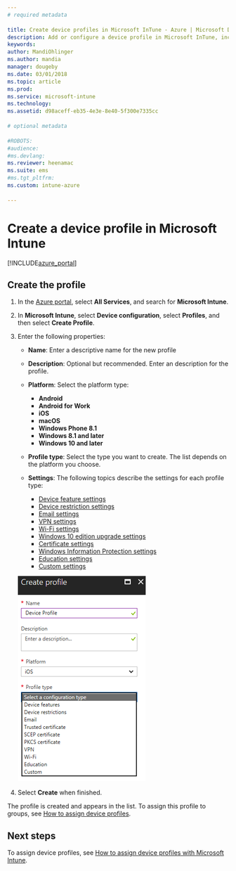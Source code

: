 ```yaml
---
# required metadata

title: Create device profiles in Microsoft InTune - Azure | Microsoft Docs
description: Add or configure a device profile in Microsoft InTune, including selecting the platform type, and configuring the settings within the Azure portal
keywords:
author: MandiOhlinger
ms.author: mandia
manager: dougeby
ms.date: 03/01/2018
ms.topic: article
ms.prod:
ms.service: microsoft-intune
ms.technology:
ms.assetid: d98aceff-eb35-4e3e-8e40-5f300e7335cc

# optional metadata

#ROBOTS:
#audience:
#ms.devlang:
ms.reviewer: heenamac
ms.suite: ems
#ms.tgt_pltfrm:
ms.custom: intune-azure

---
```


# Create a device profile in Microsoft Intune

[!INCLUDE[azure_portal](./includes/azure_portal.md)]

## Create the profile
1. In the [Azure portal](https://portal.azure.com), select **All Services**, and search for **Microsoft Intune**.
2. In **Microsoft Intune**, select **Device configuration**, select **Profiles**, and then select **Create Profile**.
3. Enter the following properties: 

	- **Name**: Enter a descriptive name for the new profile
	- **Description**: Optional but recommended. Enter an description for the profile.
	- **Platform**: Select the platform type:  

		- **Android**
		- **Android for Work**
		- **iOS**
		- **macOS**
		- **Windows Phone 8.1**
		- **Windows 8.1 and later**
		- **Windows 10 and later**

	- **Profile type**: Select the type you want to create. The list depends on the platform you choose.
	- **Settings**: The following topics describe the settings for each profile type:

		-  [Device feature settings](device-features-configure.md)
		-  [Device restriction settings](device-restrictions-configure.md)
		-  [Email settings](email-settings-configure.md)
		-  [VPN settings](vpn-settings-configure.md)
		-  [Wi-Fi settings](wi-fi-settings-configure.md)
		-  [Windows 10 edition upgrade settings](edition-upgrade-configure-windows-10.md)
		-  [Certificate settings](certificates-configure.md)
		-  [Windows Information Protection settings](windows-information-protection-configure.md)
		-  [Education settings](education-settings-configure.md)
		-  [Custom settings](custom-settings-configure.md)

	![Create device profile](./media/create-device-profile.png)

4. Select **Create** when finished. 

The profile is created and appears in the list. To assign this profile to groups, see [How to assign device profiles](device-profile-assign.md).


## Next steps
To assign device profiles, see [How to assign device profiles with Microsoft Intune](device-profile-assign.md).